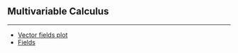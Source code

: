 ## Multivariable Calculus

---
* [Vector fields plot](https://krajit.github.io/sympy/)
* [Fields]( http://web.mit.edu/viz/EM/visualizations/notes/modules/guide01.pdf )
